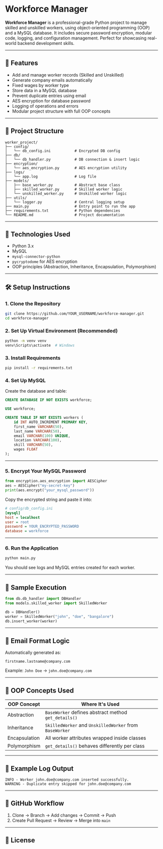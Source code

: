 # Workforce Manager

**Workforce Manager** is a professional-grade Python project to manage skilled and unskilled workers, using object-oriented programming (OOP) and a MySQL database. It includes secure password encryption, modular code, logging, and configuration management. Perfect for showcasing real-world backend development skills.

---

## 🚀 Features

- Add and manage worker records (Skilled and Unskilled)
- Generate company emails automatically
- Fixed wages by worker type
- Store data in a MySQL database
- Prevent duplicate entries using email
- AES encryption for database password
- Logging of operations and errors
- Modular project structure with full OOP concepts

---

## 🧱 Project Structure

```
worker_project/
├── config/
│   └── db_config.ini           # Encrypted DB config
├── db/
│   └── db_handler.py           # DB connection & insert logic
├── encryption/
│   └── aes_encryption.py       # AES encryption utility
├── logs/
│   └── app.log                 # Log file
├── models/
│   ├── base_worker.py          # Abstract base class
│   ├── skilled_worker.py       # Skilled worker logic
│   └── unskilled_worker.py     # Unskilled worker logic
├── utils/
│   └── logger.py               # Central logging setup
├── main.py                     # Entry point to run the app
├── requirements.txt            # Python dependencies
└── README.md                   # Project documentation
```

---

## 🧪 Technologies Used

- Python 3.x
- MySQL
- `mysql-connector-python`
- `pycryptodome` for AES encryption
- OOP principles (Abstraction, Inheritance, Encapsulation, Polymorphism)

---

## 🛠️ Setup Instructions

### 1. Clone the Repository

```bash
git clone https://github.com/YOUR_USERNAME/workforce-manager.git
cd workforce-manager
```

### 2. Set Up Virtual Environment (Recommended)

```bash
python -m venv venv
venv\Scripts\activate  # Windows
```

### 3. Install Requirements

```bash
pip install -r requirements.txt
```

### 4. Set Up MySQL

Create the database and table:

```sql
CREATE DATABASE IF NOT EXISTS workforce;

USE workforce;

CREATE TABLE IF NOT EXISTS workers (
    id INT AUTO_INCREMENT PRIMARY KEY,
    first_name VARCHAR(50),
    last_name VARCHAR(50),
    email VARCHAR(100) UNIQUE,
    location VARCHAR(100),
    skill VARCHAR(50),
    wages FLOAT
);
```

---

### 5. Encrypt Your MySQL Password

```python
from encryption.aes_encryption import AESCipher
aes = AESCipher("my-secret-key")
print(aes.encrypt("your_mysql_password"))
```

Copy the encrypted string and paste it into:

```ini
# config/db_config.ini
[mysql]
host = localhost
user = root
password = YOUR_ENCRYPTED_PASSWORD
database = workforce
```

---

### 6. Run the Application

```bash
python main.py
```

You should see logs and MySQL entries created for each worker.

---

## 🔄 Sample Execution

```python
from db.db_handler import DBHandler
from models.skilled_worker import SkilledWorker

db = DBHandler()
worker = SkilledWorker("john", "doe", "bangalore")
db.insert_worker(worker)
```

---

## 📧 Email Format Logic

Automatically generated as:
```
firstname.lastname@company.com
```

Example: `John Doe` → `john.doe@company.com`

---

## 🔐 OOP Concepts Used

| OOP Concept    | Where It's Used                                     |
|----------------|------------------------------------------------------|
| Abstraction    | `BaseWorker` defines abstract method `get_details()` |
| Inheritance    | `SkilledWorker` and `UnskilledWorker` from `BaseWorker` |
| Encapsulation  | All worker attributes wrapped inside classes         |
| Polymorphism   | `get_details()` behaves differently per class        |

---

## 📄 Example Log Output

```log
INFO - Worker john.doe@company.com inserted successfully.
WARNING - Duplicate entry skipped for john.doe@company.com
```

---

## 📌 GitHub Workflow

1. Clone → Branch → Add changes → Commit → Push
2. Create Pull Request → Review → Merge into `main`

---

## 📜 License


